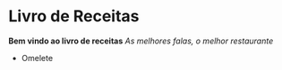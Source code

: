 <h1>Livro de Receitas</h1>
<b>Bem vindo ao livro de receitas</b>
<i>As melhores falas, o melhor restaurante</i>

- Omelete